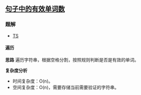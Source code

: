 ## [句子中的有效单词数](https://leetcode-cn.com/problems/number-of-valid-words-in-a-sentence/)
### 题解
+ [TS](../../ts/2048/2047.ts)

#### 遍历
**思路**
遍历字符串，根据空格分割，按照规则判断是否是有效的单词。

**复杂度分析**
+ 时间复杂度：O(n)。
+ 空间复杂度：O(n)，需要存储当前需要验证的字符串。